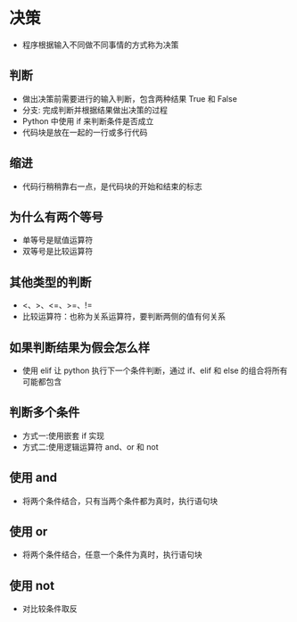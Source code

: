 # 决策

- 程序根据输入不同做不同事情的方式称为决策

## 判断

- 做出决策前需要进行的输入判断，包含两种结果 True 和 False
- 分支: 完成判断并根据结果做出决策的过程
- Python 中使用 if 来判断条件是否成立
- 代码块是放在一起的一行或多行代码

## 缩进

- 代码行稍稍靠右一点，是代码块的开始和结束的标志

## 为什么有两个等号

- 单等号是赋值运算符
- 双等号是比较运算符

## 其他类型的判断

- <、>、<=、>=、!=
- 比较运算符：也称为关系运算符，要判断两侧的值有何关系

## 如果判断结果为假会怎么样

- 使用 elif 让 python 执行下一个条件判断，通过 if、elif 和 else 的组合将所有可能都包含

## 判断多个条件

- 方式一:使用嵌套 if 实现
- 方式二:使用逻辑运算符 and、or 和 not

## 使用 and

- 将两个条件结合，只有当两个条件都为真时，执行语句块

## 使用 or

- 将两个条件结合，任意一个条件为真时，执行语句块

## 使用 not

- 对比较条件取反
